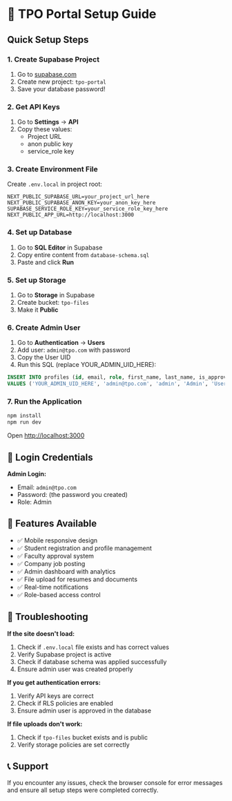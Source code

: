 # 🚀 TPO Portal Setup Guide

## Quick Setup Steps

### 1. Create Supabase Project
1. Go to [supabase.com](https://supabase.com)
2. Create new project: `tpo-portal`
3. Save your database password!

### 2. Get API Keys
1. Go to **Settings** → **API**
2. Copy these values:
   - Project URL
   - anon public key
   - service_role key

### 3. Create Environment File
Create `.env.local` in project root:
```env
NEXT_PUBLIC_SUPABASE_URL=your_project_url_here
NEXT_PUBLIC_SUPABASE_ANON_KEY=your_anon_key_here
SUPABASE_SERVICE_ROLE_KEY=your_service_role_key_here
NEXT_PUBLIC_APP_URL=http://localhost:3000
```

### 4. Set up Database
1. Go to **SQL Editor** in Supabase
2. Copy entire content from `database-schema.sql`
3. Paste and click **Run**

### 5. Set up Storage
1. Go to **Storage** in Supabase
2. Create bucket: `tpo-files`
3. Make it **Public**

### 6. Create Admin User
1. Go to **Authentication** → **Users**
2. Add user: `admin@tpo.com` with password
3. Copy the User UID
4. Run this SQL (replace YOUR_ADMIN_UID_HERE):
```sql
INSERT INTO profiles (id, email, role, first_name, last_name, is_approved)
VALUES ('YOUR_ADMIN_UID_HERE', 'admin@tpo.com', 'admin', 'Admin', 'User', true);
```

### 7. Run the Application
```bash
npm install
npm run dev
```

Open [http://localhost:3000](http://localhost:3000)

## 🎯 Login Credentials

**Admin Login:**
- Email: `admin@tpo.com`
- Password: (the password you created)
- Role: Admin

## 📱 Features Available

- ✅ Mobile responsive design
- ✅ Student registration and profile management
- ✅ Faculty approval system
- ✅ Company job posting
- ✅ Admin dashboard with analytics
- ✅ File upload for resumes and documents
- ✅ Real-time notifications
- ✅ Role-based access control

## 🔧 Troubleshooting

**If the site doesn't load:**
1. Check if `.env.local` file exists and has correct values
2. Verify Supabase project is active
3. Check if database schema was applied successfully
4. Ensure admin user was created properly

**If you get authentication errors:**
1. Verify API keys are correct
2. Check if RLS policies are enabled
3. Ensure admin user is approved in the database

**If file uploads don't work:**
1. Check if `tpo-files` bucket exists and is public
2. Verify storage policies are set correctly

## 📞 Support

If you encounter any issues, check the browser console for error messages and ensure all setup steps were completed correctly.
